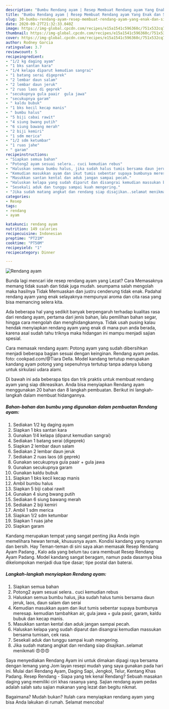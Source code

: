 ```yaml
---
description: "Bumbu Rendang ayam | Resep Membuat Rendang ayam Yang Enak dan Simpel"
title: "Bumbu Rendang ayam | Resep Membuat Rendang ayam Yang Enak dan Simpel"
slug: 30-bumbu-rendang-ayam-resep-membuat-rendang-ayam-yang-enak-dan-simpel
date: 2020-09-27T21:32:33.040Z
image: https://img-global.cpcdn.com/recipes/e15a1541c596360c/751x532cq70/rendang-ayam-foto-resep-utama.jpg
thumbnail: https://img-global.cpcdn.com/recipes/e15a1541c596360c/751x532cq70/rendang-ayam-foto-resep-utama.jpg
cover: https://img-global.cpcdn.com/recipes/e15a1541c596360c/751x532cq70/rendang-ayam-foto-resep-utama.jpg
author: Rodney Garcia
ratingvalue: 3.7
reviewcount: 5
recipeingredient:
- "1/2 kg daging ayam"
- "1 bks santan kara"
- "1/4 kelapa diparut kemudian sangrai"
- "1 batang serai digeprek"
- "2 lembar daun salam"
- "2 lembar daun jeruk"
- "2 ruas laos di geprek"
- "secukupnya gula paair  gula jawa"
- "secukupnya garam"
- " kaldu bubuk"
- "1 bks kecil kecap manis"
- " bumbu halus"
- "5 biji cabai rawit"
- "4 siung bwang putih"
- "6 siung bawang merah"
- "2 biji kemiri"
- "1 sdm merica"
- "1/2 sdm ketumbar"
- "1 ruas jahe"
- " garam"
recipeinstructions:
- "Siapkan semua bahan"
- "Potong2 ayam sesuai selera.. cuci kemudian rebus"
- "Haluskan semua bumbu halus, jika sudah halus tumis bersama daun jeruk, laos, daun salam dan serai"
- "Kemudian masukkan ayam dan ikut tumis sebentar supaya bumbunya meresap. kemudian tambahkan air, gula jawa + gula pasir, garam, kaldu bubuk dan kecap manis."
- "Masukkan santan kental dan aduk jangan sampai pecah."
- "Haluskan kelapa yang sudah diparut dan disangrai kemudian massukan bersama tumisan, cek rasa."
- "Sesekali aduk dan tunggu sampai kuah mengering."
- "Jika sudah matang angkat dan rendang siap disajikan..selamat menikmati 😍😍😍"
categories:
- Resep
tags:
- rendang
- ayam

katakunci: rendang ayam 
nutrition: 149 calories
recipecuisine: Indonesian
preptime: "PT21M"
cooktime: "PT50M"
recipeyield: "1"
recipecategory: Dinner

---
```



![Rendang ayam](https://img-global.cpcdn.com/recipes/e15a1541c596360c/751x532cq70/rendang-ayam-foto-resep-utama.jpg)

Bunda lagi mencari ide resep rendang ayam yang Lezat? Cara Memasaknya memang tidak susah dan tidak juga mudah. seumpama salah mengolah maka hasilnya Tidak Memuaskan dan justru cenderung tidak enak. Padahal rendang ayam yang enak selayaknya mempunyai aroma dan cita rasa yang bisa memancing selera kita.

Ada beberapa hal yang sedikit banyak berpengaruh terhadap kualitas rasa dari rendang ayam, pertama dari jenis bahan, lalu pemilihan bahan segar, hingga cara mengolah dan menghidangkannya. Tidak usah pusing kalau hendak menyiapkan rendang ayam yang enak di mana pun anda berada, karena asal sudah tahu triknya maka hidangan ini mampu menjadi sajian spesial.

Cara memasak rendang ayam: Potong ayam yang sudah dibersihkan menjadi beberapa bagian sesuai dengan keinginan. Rendang ayam pedas. foto: cookpad.com/@Tiara Della. Model kandang tertutup merupakan kandang ayam potong yang sepenuhnya tertutup tanpa adanya lubang untuk sirkulasi udara alami.


Di bawah ini ada beberapa tips dan trik praktis untuk membuat rendang ayam yang siap dikreasikan. Anda bisa menyiapkan Rendang ayam menggunakan 20 bahan dan 8 langkah pembuatan. Berikut ini langkah-langkah dalam membuat hidangannya.

<!--inarticleads1-->

##### Bahan-bahan dan bumbu yang digunakan dalam pembuatan Rendang ayam:

1. Sediakan 1/2 kg daging ayam
1. Siapkan 1 bks santan kara
1. Gunakan 1/4 kelapa (diparut kemudian sangrai)
1. Sediakan 1 batang serai (digeprek)
1. Siapkan 2 lembar daun salam
1. Sediakan 2 lembar daun jeruk
1. Sediakan 2 ruas laos (di geprek)
1. Gunakan secukupnya gula paair + gula jawa
1. Gunakan secukupnya garam
1. Gunakan  kaldu bubuk
1. Siapkan 1 bks kecil kecap manis
1. Ambil  bumbu halus
1. Siapkan 5 biji cabai rawit
1. Gunakan 4 siung bwang putih
1. Sediakan 6 siung bawang merah
1. Sediakan 2 biji kemiri
1. Ambil 1 sdm merica
1. Siapkan 1/2 sdm ketumbar
1. Siapkan 1 ruas jahe
1. Siapkan  garam


Kandang merupakan tempat yang sangat penting jika Anda ingin memelihara hewan ternak, khususnya ayam. Kondisi kandang yang nyaman dan bersih. Hay Teman-teman di sini saya akan memasak Resep Rendang Ayam Padang , Kalo ada yang belum tau cara membuat Resep Rendang Ayam Padang. Model kandang sangat beragam, namun pada dasarnya bisa dikelompokan menjadi dua tipe dasar; tipe postal dan baterai. 

<!--inarticleads2-->

##### Langkah-langkah menyiapkan Rendang ayam:

1. Siapkan semua bahan
1. Potong2 ayam sesuai selera.. cuci kemudian rebus
1. Haluskan semua bumbu halus, jika sudah halus tumis bersama daun jeruk, laos, daun salam dan serai
1. Kemudian masukkan ayam dan ikut tumis sebentar supaya bumbunya meresap. kemudian tambahkan air, gula jawa + gula pasir, garam, kaldu bubuk dan kecap manis.
1. Masukkan santan kental dan aduk jangan sampai pecah.
1. Haluskan kelapa yang sudah diparut dan disangrai kemudian massukan bersama tumisan, cek rasa.
1. Sesekali aduk dan tunggu sampai kuah mengering.
1. Jika sudah matang angkat dan rendang siap disajikan..selamat menikmati 😍😍😍


Saya menyediakan Rendang Ayam ini untuk dimakan dipagi raya bersama dengan lemang yang Jom layan resepi mudah yang saya gunakan pada hari ini. Mulai dari Rendang Ayam, Daging Sapi, Jengkol, Telur, Kentang Khas Padang. Resep Rendang - Siapa yang tek kenal Rendang? Sebuah masakan daging yang memiliki ciri khas rasanya yang. Sajian rendang ayam pedas adalah salah satu sajian makanan yang lezat dan begitu nikmat. 

Bagaimana? Mudah bukan? Itulah cara menyiapkan rendang ayam yang bisa Anda lakukan di rumah. Selamat mencoba!
